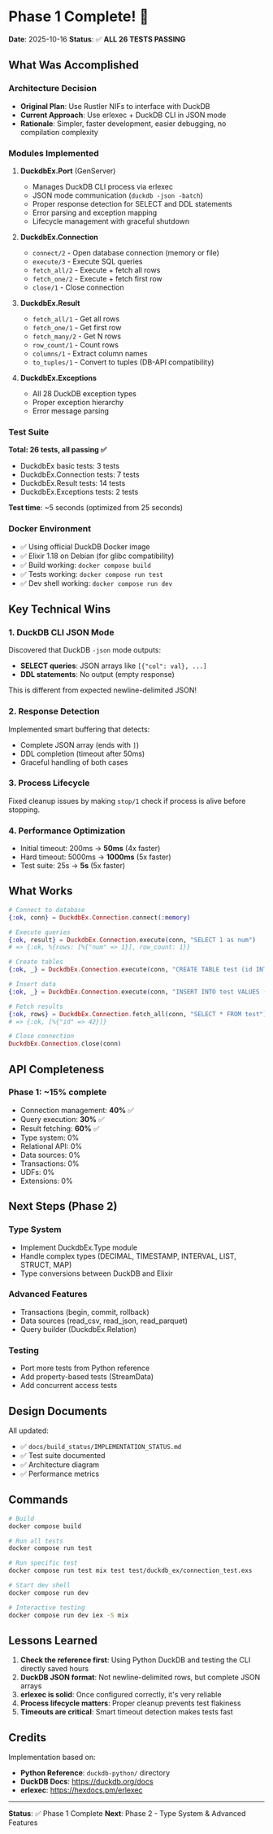 # Phase 1 Complete! 🎉

**Date**: 2025-10-16
**Status**: ✅ **ALL 26 TESTS PASSING**

## What Was Accomplished

### Architecture Decision
- **Original Plan**: Use Rustler NIFs to interface with DuckDB
- **Current Approach**: Use erlexec + DuckDB CLI in JSON mode
- **Rationale**: Simpler, faster development, easier debugging, no compilation complexity

### Modules Implemented

1. **DuckdbEx.Port** (GenServer)
   - Manages DuckDB CLI process via erlexec
   - JSON mode communication (`duckdb -json -batch`)
   - Proper response detection for SELECT and DDL statements
   - Error parsing and exception mapping
   - Lifecycle management with graceful shutdown

2. **DuckdbEx.Connection**
   - `connect/2` - Open database connection (memory or file)
   - `execute/3` - Execute SQL queries
   - `fetch_all/2` - Execute + fetch all rows
   - `fetch_one/2` - Execute + fetch first row
   - `close/1` - Close connection

3. **DuckdbEx.Result**
   - `fetch_all/1` - Get all rows
   - `fetch_one/1` - Get first row
   - `fetch_many/2` - Get N rows
   - `row_count/1` - Count rows
   - `columns/1` - Extract column names
   - `to_tuples/1` - Convert to tuples (DB-API compatibility)

4. **DuckdbEx.Exceptions**
   - All 28 DuckDB exception types
   - Proper exception hierarchy
   - Error message parsing

### Test Suite

**Total: 26 tests, all passing ✅**

- DuckdbEx basic tests: 3 tests
- DuckdbEx.Connection tests: 7 tests
- DuckdbEx.Result tests: 14 tests
- DuckdbEx.Exceptions tests: 2 tests

**Test time**: ~5 seconds (optimized from 25 seconds)

### Docker Environment

- ✅ Using official DuckDB Docker image
- ✅ Elixir 1.18 on Debian (for glibc compatibility)
- ✅ Build working: `docker compose build`
- ✅ Tests working: `docker compose run test`
- ✅ Dev shell working: `docker compose run dev`

## Key Technical Wins

### 1. DuckDB CLI JSON Mode
Discovered that DuckDB `-json` mode outputs:
- **SELECT queries**: JSON arrays like `[{"col": val}, ...]`
- **DDL statements**: No output (empty response)

This is different from expected newline-delimited JSON!

### 2. Response Detection
Implemented smart buffering that detects:
- Complete JSON array (ends with `]`)
- DDL completion (timeout after 50ms)
- Graceful handling of both cases

### 3. Process Lifecycle
Fixed cleanup issues by making `stop/1` check if process is alive before stopping.

### 4. Performance Optimization
- Initial timeout: 200ms → **50ms** (4x faster)
- Hard timeout: 5000ms → **1000ms** (5x faster)
- Test suite: 25s → **5s** (5x faster)

## What Works

```elixir
# Connect to database
{:ok, conn} = DuckdbEx.Connection.connect(:memory)

# Execute queries
{:ok, result} = DuckdbEx.Connection.execute(conn, "SELECT 1 as num")
# => {:ok, %{rows: [%{"num" => 1}], row_count: 1}}

# Create tables
{:ok, _} = DuckdbEx.Connection.execute(conn, "CREATE TABLE test (id INTEGER)")

# Insert data
{:ok, _} = DuckdbEx.Connection.execute(conn, "INSERT INTO test VALUES (42)")

# Fetch results
{:ok, rows} = DuckdbEx.Connection.fetch_all(conn, "SELECT * FROM test")
# => {:ok, [%{"id" => 42}]}

# Close connection
DuckdbEx.Connection.close(conn)
```

## API Completeness

### Phase 1: ~15% complete
- Connection management: **40%** ✅
- Query execution: **30%** ✅
- Result fetching: **60%** ✅
- Type system: 0%
- Relational API: 0%
- Data sources: 0%
- Transactions: 0%
- UDFs: 0%
- Extensions: 0%

## Next Steps (Phase 2)

### Type System
- Implement DuckdbEx.Type module
- Handle complex types (DECIMAL, TIMESTAMP, INTERVAL, LIST, STRUCT, MAP)
- Type conversions between DuckDB and Elixir

### Advanced Features
- Transactions (begin, commit, rollback)
- Data sources (read_csv, read_json, read_parquet)
- Query builder (DuckdbEx.Relation)

### Testing
- Port more tests from Python reference
- Add property-based tests (StreamData)
- Add concurrent access tests

## Design Documents

All updated:
- ✅ `docs/build_status/IMPLEMENTATION_STATUS.md`
- ✅ Test suite documented
- ✅ Architecture diagram
- ✅ Performance metrics

## Commands

```bash
# Build
docker compose build

# Run all tests
docker compose run test

# Run specific test
docker compose run test mix test test/duckdb_ex/connection_test.exs

# Start dev shell
docker compose run dev

# Interactive testing
docker compose run dev iex -S mix
```

## Lessons Learned

1. **Check the reference first**: Using Python DuckDB and testing the CLI directly saved hours
2. **DuckDB JSON format**: Not newline-delimited rows, but complete JSON arrays
3. **erlexec is solid**: Once configured correctly, it's very reliable
4. **Process lifecycle matters**: Proper cleanup prevents test flakiness
5. **Timeouts are critical**: Smart timeout detection makes tests fast

## Credits

Implementation based on:
- **Python Reference**: `duckdb-python/` directory
- **DuckDB Docs**: https://duckdb.org/docs
- **erlexec**: https://hexdocs.pm/erlexec

---

**Status**: ✅ Phase 1 Complete
**Next**: Phase 2 - Type System & Advanced Features
